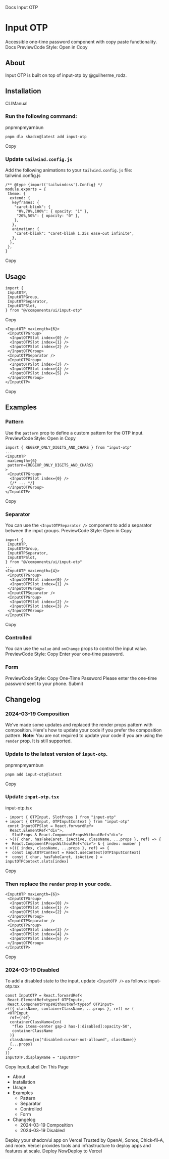 Docs
Input OTP
# Input OTP
Accessible one-time password component with copy paste functionality.
Docs
PreviewCode
Style: 
Open in Copy
## About
Input OTP is built on top of input-otp by @guilherme_rodz.
## Installation
CLIManual
### Run the following command:
pnpmnpmyarnbun
```
pnpm dlx shadcn@latest add input-otp

```

Copy
### Update `tailwind.config.js`
Add the following animations to your `tailwind.config.js` file:
tailwind.config.js
```
/** @type {import('tailwindcss').Config} */
module.exports = {
 theme: {
  extend: {
   keyframes: {
    "caret-blink": {
     "0%,70%,100%": { opacity: "1" },
     "20%,50%": { opacity: "0" },
    },
   },
   animation: {
    "caret-blink": "caret-blink 1.25s ease-out infinite",
   },
  },
 },
}
```
Copy
## Usage
```
import {
 InputOTP,
 InputOTPGroup,
 InputOTPSeparator,
 InputOTPSlot,
} from "@/components/ui/input-otp"
```
Copy
```
<InputOTP maxLength={6}>
 <InputOTPGroup>
  <InputOTPSlot index={0} />
  <InputOTPSlot index={1} />
  <InputOTPSlot index={2} />
 </InputOTPGroup>
 <InputOTPSeparator />
 <InputOTPGroup>
  <InputOTPSlot index={3} />
  <InputOTPSlot index={4} />
  <InputOTPSlot index={5} />
 </InputOTPGroup>
</InputOTP>
```
Copy
## Examples
### Pattern
Use the `pattern` prop to define a custom pattern for the OTP input.
PreviewCode
Style: 
Open in Copy
```
import { REGEXP_ONLY_DIGITS_AND_CHARS } from "input-otp"
...
<InputOTP
 maxLength={6}
 pattern={REGEXP_ONLY_DIGITS_AND_CHARS}
>
 <InputOTPGroup>
  <InputOTPSlot index={0} />
  {/* ... */}
 </InputOTPGroup>
</InputOTP>
```
Copy
### Separator
You can use the `<InputOTPSeparator />` component to add a separator between the input groups.
PreviewCode
Style: 
Open in Copy
```
import {
 InputOTP,
 InputOTPGroup,
 InputOTPSeparator,
 InputOTPSlot,
} from "@/components/ui/input-otp"
...
<InputOTP maxLength={4}>
 <InputOTPGroup>
  <InputOTPSlot index={0} />
  <InputOTPSlot index={1} />
 </InputOTPGroup>
 <InputOTPSeparator />
 <InputOTPGroup>
  <InputOTPSlot index={2} />
  <InputOTPSlot index={3} />
 </InputOTPGroup>
</InputOTP>
```
Copy
### Controlled
You can use the `value` and `onChange` props to control the input value.
PreviewCode
Style: 
Copy
Enter your one-time password.
### Form
PreviewCode
Style: 
Copy
One-Time Password
Please enter the one-time password sent to your phone.
Submit
## Changelog
### 2024-03-19 Composition
We've made some updates and replaced the render props pattern with composition. Here's how to update your code if you prefer the composition pattern.
**Note:** You are not required to update your code if you are using the `render` prop. It is still supported.
### Update to the latest version of `input-otp`.
pnpmnpmyarnbun
```
pnpm add input-otp@latest

```

Copy
### Update `input-otp.tsx`
input-otp.tsx
```
- import { OTPInput, SlotProps } from "input-otp"
+ import { OTPInput, OTPInputContext } from "input-otp"
 const InputOTPSlot = React.forwardRef<
  React.ElementRef<"div">,
-  SlotProps & React.ComponentPropsWithoutRef<"div">
- >(({ char, hasFakeCaret, isActive, className, ...props }, ref) => {
+  React.ComponentPropsWithoutRef<"div"> & { index: number }
+ >(({ index, className, ...props }, ref) => {
+  const inputOTPContext = React.useContext(OTPInputContext)
+  const { char, hasFakeCaret, isActive } = inputOTPContext.slots[index]
```
Copy
### Then replace the `render` prop in your code.
```
<InputOTP maxLength={6}>
 <InputOTPGroup>
  <InputOTPSlot index={0} />
  <InputOTPSlot index={1} />
  <InputOTPSlot index={2} />
 </InputOTPGroup>
 <InputOTPSeparator />
 <InputOTPGroup>
  <InputOTPSlot index={3} />
  <InputOTPSlot index={4} />
  <InputOTPSlot index={5} />
 </InputOTPGroup>
</InputOTP>
```
Copy
### 2024-03-19 Disabled
To add a disabled state to the input, update `<InputOTP />` as follows:
input-otp.tsx
```
const InputOTP = React.forwardRef<
 React.ElementRef<typeof OTPInput>,
 React.ComponentPropsWithoutRef<typeof OTPInput>
>(({ className, containerClassName, ...props }, ref) => (
 <OTPInput
  ref={ref}
  containerClassName={cn(
   "flex items-center gap-2 has-[:disabled]:opacity-50",
   containerClassName
  )}
  className={cn("disabled:cursor-not-allowed", className)}
  {...props}
 />
))
InputOTP.displayName = "InputOTP"
```
Copy
InputLabel
On This Page
  * About
  * Installation
  * Usage
  * Examples
    * Pattern
    * Separator
    * Controlled
    * Form
  * Changelog
    * 2024-03-19 Composition
    * 2024-03-19 Disabled


Deploy your shadcn/ui app on Vercel
Trusted by OpenAI, Sonos, Chick-fil-A, and more.
Vercel provides tools and infrastructure to deploy apps and features at scale.
Deploy NowDeploy to Vercel
